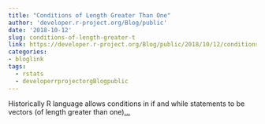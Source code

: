 ```yaml
---
title: "Conditions of Length Greater Than One"
author: 'developer.r-project.org/Blog/public'
date: '2018-10-12'
slug: conditions-of-length-greater-t
link: https://developer.r-project.org/Blog/public/2018/10/12/conditions-of-length-greater-than-one/
categories:
- bloglink
tags:
  - rstats
  - developerrprojectorgBlogpublic
---
```


Historically R language allows conditions in if and while statements to be vectors (of length greater than one)[... <i class="fas fa-external-link-alt"></i>](https://developer.r-project.org/Blog/public/2018/10/12/conditions-of-length-greater-than-one/)


